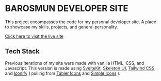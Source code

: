 # BAROSMUN DEVELOPER SITE

This project encompasses the code for my personal developer site. A place to showcase my skills, projects, and general personality. 

[Click here to visit the live site](https://barosmun.dev/)

## Tech Stack 

Previous iterations of my site were made with vanilla HTML, CSS, and Javascript. This version is made using [SvelteKit](https://kit.svelte.dev/), [Skeleton UI](https://www.skeleton.dev/), [Tailwind CSS](https://tailwindcss.com/), and [Iconify](https://iconify.design/) ( pulling from [Tabler Icons](https://tabler.io/icons) and [Simple Icons](https://simpleicons.org/) ). 
